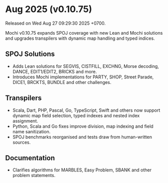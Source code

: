 # Aug 2025 (v0.10.75)

Released on Wed Aug 27 09:29:30 2025 +0700.

Mochi v0.10.75 expands SPOJ coverage with new Lean and Mochi solutions and upgrades transpilers with dynamic map handling and typed indices.

## SPOJ Solutions

- Adds Lean solutions for SEGVIS, CISTFILL, EXCHNG, Morse decoding, DANCE, EDIT1/EDIT2, BRICKS and more.
- Introduces Mochi implementations for PARTY, SHOP, Street Parade, DICE1, BRCKTS, BUNDLE and other challenges.

## Transpilers

- Scala, Dart, PHP, Pascal, Go, TypeScript, Swift and others now support dynamic map field selection, typed indexes and nested index assignment.
- Python, Scala and Go fixes improve division, map indexing and field name sanitization.
- SPOJ benchmarks reorganised and tests draw from human-written sources.

## Documentation

- Clarifies algorithms for MARBLES, Easy Problem, SBANK and other problem statements.

